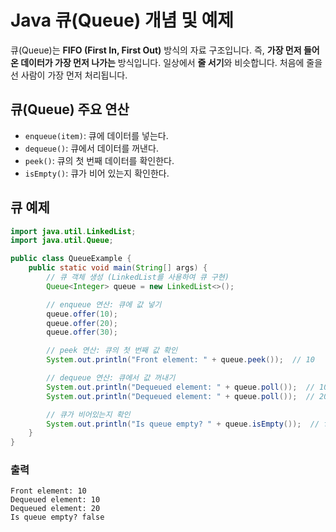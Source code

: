 # Java 큐(Queue) 개념 및 예제

큐(Queue)는 **FIFO (First In, First Out)** 방식의 자료 구조입니다. 즉, **가장 먼저 들어온 데이터가 가장 먼저 나가는** 방식입니다. 일상에서 **줄 서기**와 비슷합니다. 처음에 줄을 선 사람이 가장 먼저 처리됩니다.

## 큐(Queue) 주요 연산

- `enqueue(item)`: 큐에 데이터를 넣는다.
- `dequeue()`: 큐에서 데이터를 꺼낸다.
- `peek()`: 큐의 첫 번째 데이터를 확인한다.
- `isEmpty()`: 큐가 비어 있는지 확인한다.

## 큐 예제

```java
import java.util.LinkedList;
import java.util.Queue;

public class QueueExample {
    public static void main(String[] args) {
        // 큐 객체 생성 (LinkedList를 사용하여 큐 구현)
        Queue<Integer> queue = new LinkedList<>();

        // enqueue 연산: 큐에 값 넣기
        queue.offer(10);
        queue.offer(20);
        queue.offer(30);

        // peek 연산: 큐의 첫 번째 값 확인
        System.out.println("Front element: " + queue.peek());  // 10

        // dequeue 연산: 큐에서 값 꺼내기
        System.out.println("Dequeued element: " + queue.poll());  // 10
        System.out.println("Dequeued element: " + queue.poll());  // 20

        // 큐가 비어있는지 확인
        System.out.println("Is queue empty? " + queue.isEmpty());  // false
    }
}
```

### 출력
```
Front element: 10
Dequeued element: 10
Dequeued element: 20
Is queue empty? false
```
